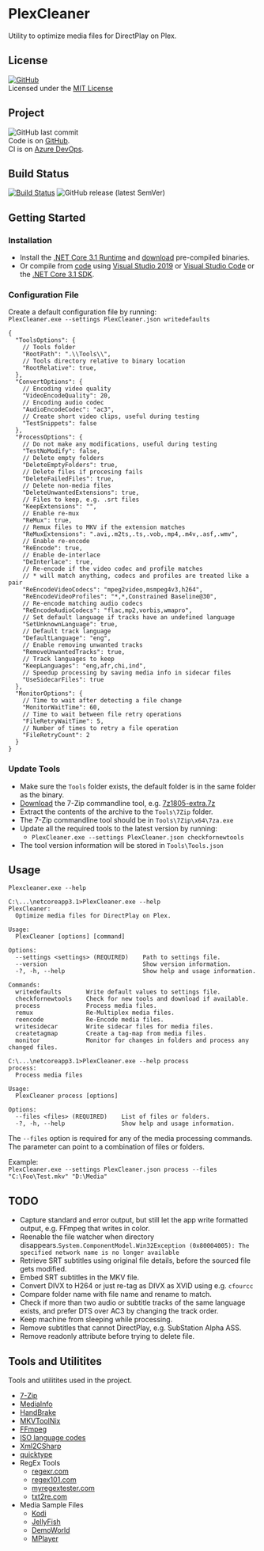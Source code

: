 # PlexCleaner

Utility to optimize media files for DirectPlay on Plex.

## License

[![GitHub](https://img.shields.io/github/license/ptr727/plexcleaner)](./LICENSE)  
Licensed under the [MIT License](./LICENSE)

## Project

![GitHub last commit](https://img.shields.io/github/last-commit/ptr727/plexcleaner?logo=github)  
Code is on [GitHub](https://github.com/ptr727/PlexCleaner).  
CI is on [Azure DevOps](https://dev.azure.com/pieterv/PlexCleaner).

## Build Status

[![Build Status](https://dev.azure.com/pieterv/PlexCleaner/_apis/build/status/PlexCleaner-Master-CI?branchName=master)](https://dev.azure.com/pieterv/PlexCleaner/_build/latest?definitionId=32&branchName=master)
![GitHub release (latest SemVer)](https://img.shields.io/github/v/release/ptr727/plexcleaner?logo=github&sort=semver)

## Getting Started

### Installation

- Install the [.NET Core 3.1 Runtime](https://dotnet.microsoft.com/download) and [download](https://github.com/ptr727/PlexCleaner/releases/latest) pre-compiled binaries.
- Or compile from [code](https://github.com/ptr727/PlexCleaner.git) using [Visual Studio 2019](https://visualstudio.microsoft.com/downloads/) or [Visual Studio Code](https://code.visualstudio.com/download) or the [.NET Core 3.1 SDK](https://dotnet.microsoft.com/download).

### Configuration File

Create a default configuration file by running:  
`PlexCleaner.exe --settings PlexCleaner.json writedefaults`

```jsonc
{
  "ToolsOptions": {
    // Tools folder
    "RootPath": ".\\Tools\\",
    // Tools directory relative to binary location
    "RootRelative": true,
  },
  "ConvertOptions": {
    // Encoding video quality
    "VideoEncodeQuality": 20,
    // Encoding audio codec
    "AudioEncodeCodec": "ac3",
    // Create short video clips, useful during testing
    "TestSnippets": false
  },
  "ProcessOptions": {
    // Do not make any modifications, useful during testing
    "TestNoModify": false,
    // Delete empty folders
    "DeleteEmptyFolders": true,
    // Delete files if procesing fails
    "DeleteFailedFiles": true,
    // Delete non-media files
    "DeleteUnwantedExtensions": true,
    // Files to keep, e.g. .srt files
    "KeepExtensions": "",
    // Enable re-mux
    "ReMux": true,
    // Remux files to MKV if the extension matches
    "ReMuxExtensions": ".avi,.m2ts,.ts,.vob,.mp4,.m4v,.asf,.wmv",
    // Enable re-encode
    "ReEncode": true,
    // Enable de-interlace
    "DeInterlace": true,
    // Re-encode if the video codec and profile matches
    // * will match anything, codecs and profiles are treated like a pair
    "ReEncodeVideoCodecs": "mpeg2video,msmpeg4v3,h264",
    "ReEncodeVideoProfiles": "*,*,Constrained Baseline@30",
    // Re-encode matching audio codecs
    "ReEncodeAudioCodecs": "flac,mp2,vorbis,wmapro",
    // Set default language if tracks have an undefined language
    "SetUnknownLanguage": true,
    // Default track language
    "DefaultLanguage": "eng",
    // Enable removing unwanted tracks
    "RemoveUnwantedTracks": true,
    // Track languages to keep
    "KeepLanguages": "eng,afr,chi,ind",
    // Speedup processing by saving media info in sidecar files
    "UseSidecarFiles": true
  },
  "MonitorOptions": {
    // Time to wait after detecting a file change
    "MonitorWaitTime": 60,
    // Time to wait between file retry operations
    "FileRetryWaitTime": 5,
    // Number of times to retry a file operation
    "FileRetryCount": 2
  }
}
```

### Update Tools

- Make sure the `Tools` folder exists, the default folder is in the same folder as the binary.
- [Download](https://www.7-zip.org/download.html) the 7-Zip commandline tool, e.g. [7z1805-extra.7z](https://www.7-zip.org/a/7z1805-extra.7z)
- Extract the contents of the archive to the `Tools\7Zip` folder.
- The 7-Zip commandline tool should be in `Tools\7Zip\x64\7za.exe`
- Update all the required tools to the latest version by running:
  - `PlexCleaner.exe --settings PlexCleaner.json checkfornewtools`
- The tool version information will be stored in `Tools\Tools.json`

## Usage

`Plexcleaner.exe --help`

```console
C:\...\netcoreapp3.1>PlexCleaner.exe --help
PlexCleaner:
  Optimize media files for DirectPlay on Plex.

Usage:
  PlexCleaner [options] [command]

Options:
  --settings <settings> (REQUIRED)    Path to settings file.
  --version                           Show version information.
  -?, -h, --help                      Show help and usage information.

Commands:
  writedefaults       Write default values to settings file.
  checkfornewtools    Check for new tools and download if available.
  process             Process media files.
  remux               Re-Multiplex media files.
  reencode            Re-Encode media files.
  writesidecar        Write sidecar files for media files.
  createtagmap        Create a tag-map from media files.
  monitor             Monitor for changes in folders and process any changed files.
```

```console
C:\...\netcoreapp3.1>PlexCleaner.exe --help process
process:
  Process media files

Usage:
  PlexCleaner process [options]

Options:
  --files <files> (REQUIRED)    List of files or folders.
  -?, -h, --help                Show help and usage information.
```

The `--files` option is required for any of the media processing commands. The parameter can point to a combination of files or folders.

Example:  
`PlexCleaner.exe --settings PlexCleaner.json process --files "C:\Foo\Test.mkv" "D:\Media"`

## TODO

- Capture standard and error output, but still let the app write formatted output, e.g. FFmpeg that writes in color.
- Reenable the file watcher when directory disappears.`System.ComponentModel.Win32Exception (0x80004005): The specified network name is no longer available`
- Retrieve SRT subtitles using original file details, before the sourced file gets modified.
- Embed SRT subtitles in the MKV file.
- Convert DIVX to H264 or just re-tag as DIVX as XVID using e.g. `cfourcc`
- Compare folder name with file name and rename to match.
- Check if more than two audio or subtitle tracks of the same language exists, and prefer DTS over AC3 by changing the track order.
- Keep machine from sleeping while processing.
- Remove subtitles that cannot DirectPlay, e.g. SubStation Alpha ASS.
- Remove readonly attribute before trying to delete file.

## Tools and Utilitites

Tools and utilitites used in the project.

- [7-Zip](https://www.7-zip.org/)
- [MediaInfo](https://mediaarea.net/en-us/MediaInfo/)
- [HandBrake](https://handbrake.fr/)
- [MKVToolNix](https://mkvtoolnix.download/)
- [FFmpeg](https://www.ffmpeg.org/)
- [ISO language codes](http://www-01.sil.org/iso639-3/download.asp)
- [Xml2CSharp](http://xmltocsharp.azurewebsites.net/)
- [quicktype](https://quicktype.io/)
- RegEx Tools
  - [regexr.com](https://regexr.com/)
  - [regex101.com](https://regex101.com/)
  - [myregextester.com](https://www.myregextester.com/)
  - [txt2re.com](http://www.txt2re.com)
- Media Sample Files
  - [Kodi](https://kodi.wiki/view/Samples)
  - [JellyFish](http://jell.yfish.us/)
  - [DemoWorld](https://www.demo-world.eu/2d-demo-trailers-hd/)
  - [MPlayer](https://samples.mplayerhq.hu/)
